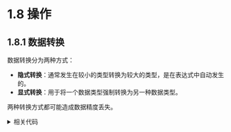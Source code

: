 # 1.8 操作

## 1.8.1 数据转换

数据转换分为两种方式：

+ **隐式转换**：通常发生在较小的类型转换为较大的类型，是在表达式中自动发生的。
+ **显式转换**：用于将一个数据类型强制转换为另一种数据类型。

两种转换方式都可能造成数据精度丢失。

<details>
<summary>相关代码</summary>

```c
#include <stdio.h>

int main() {
    int i = 10;
    float f = 3.1f;
    double d = i + f; // 将 int 类型隐式转换为 float 类型后相加，并在赋值时将结果隐式转换为 double 类型
    printf("隐式转换：d = %lf\n", d);

    int d_i = (int) d;
    printf("显式转换：d_i = %d\n", d_i);

    return 0;
}
```

输出：

```
/Users/madray/Documents/JetBrains/CLion/CTest/cmake-build-debug/CTest
隐式转换：d = 13.100000
显式转换：d_i = 13

Process finished with exit code 0
```
</details>